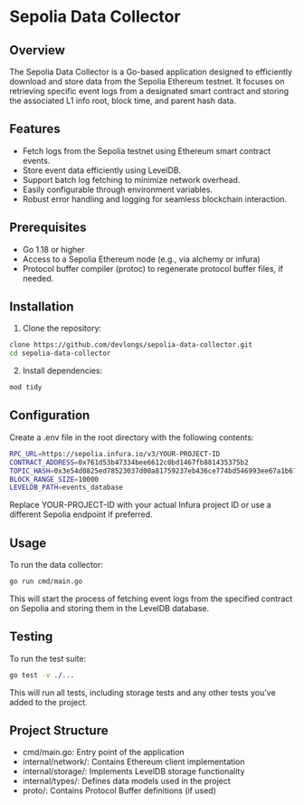 # Sepolia Data Collector 

## Overview
The Sepolia Data Collector is a Go-based application designed to efficiently download and store data from the Sepolia Ethereum testnet. It focuses on retrieving specific event logs from a designated smart contract and storing the associated L1 info root, block time, and parent hash data.

## Features
- Fetch logs from the Sepolia testnet using Ethereum smart contract events.
- Store event data efficiently using LevelDB.
- Support batch log fetching to minimize network overhead.
- Easily configurable through environment variables.
- Robust error handling and logging for seamless blockchain interaction.

## Prerequisites

- Go 1.18 or higher
- Access to a Sepolia Ethereum node (e.g., via alchemy or infura)
- Protocol buffer compiler (protoc) to regenerate protocol buffer files, if needed.


## Installation

1. Clone the repository:
```bash
clone https://github.com/devlongs/sepolia-data-collector.git
cd sepolia-data-collector
```

2. Install dependencies:
```bash
mod tidy
```

## Configuration
Create a .env file in the root directory with the following contents:
```bash
RPC_URL=https://sepolia.infura.io/v3/YOUR-PROJECT-ID
CONTRACT_ADDRESS=0x761d53b47334bee6612c0bd1467fb881435375b2
TOPIC_HASH=0x3e54d0825ed78523037d00a81759237eb436ce774bd546993ee67a1b67b6e766
BLOCK_RANGE_SIZE=10000
LEVELDB_PATH=events_database
```

Replace YOUR-PROJECT-ID with your actual Infura project ID or use a different Sepolia endpoint if preferred.


## Usage
To run the data collector:
```bash
go run cmd/main.go
```
This will start the process of fetching event logs from the specified contract on Sepolia and storing them in the LevelDB database.

## Testing
To run the test suite:
```bash
go test -v ./...
```
This will run all tests, including storage tests and any other tests you've added to the project.

## Project Structure

- cmd/main.go: Entry point of the application
- internal/network/: Contains Ethereum client implementation
- internal/storage/: Implements LevelDB storage functionality
- internal/types/: Defines data models used in the project
- proto/: Contains Protocol Buffer definitions (if used)